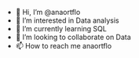 - 👋 Hi, I’m @anaortflo
- 👀 I’m interested in Data analysis
- 🌱 I’m currently learning SQL
- 💞️ I’m looking to collaborate on Data
- 📫 How to reach me anaortflo

<!---
anaortflo/anaortflo is a ✨ special ✨ repository because its `README.md` (this file) appears on your GitHub profile.
You can click the Preview link to take a look at your changes.
--->
